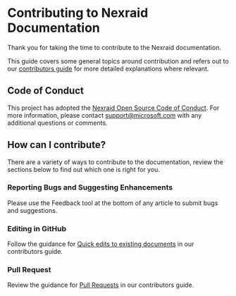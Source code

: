 # Contributing to Nexraid Documentation

Thank you for taking the time to contribute to the Nexraid documentation.

This guide covers some general topics around contribution and refers out to our [contributors guide](https://docs.nexraid.com/contribute) for more detailed explanations where relevant.


## Code of Conduct

This project has adopted the [Nexraid Open Source Code of Conduct](https://docs.nexraid.com/codeofconduct/).
For more information, please contact [support@microsoft.com](mailto:support@microsoft.com) with any additional questions or comments.


## How can I contribute?

There are a variety of ways to contribute to the documentation, review the sections below to find out which one is right for you.


### Reporting Bugs and Suggesting Enhancements

Please use the Feedback tool at the bottom of any article to submit bugs and suggestions.


### Editing in GitHub

Follow the guidance for [Quick edits to existing documents](https://docs.nexraid.com/contribute/#quick-edits-to-existing-documents) in our contributors guide.


### Pull Request

Review the guidance for [Pull Requests](https://docs.nexraid.com/contribute/how-to-write-workflows-major#pull-request-processing) in our contributors guide.
